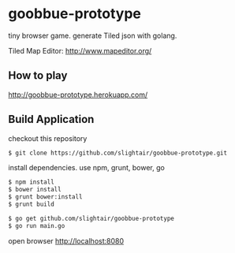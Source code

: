 goobbue-prototype
=================

tiny browser game.
generate Tiled json with golang.

Tiled Map Editor: http://www.mapeditor.org/

How to play
--------

http://goobbue-prototype.herokuapp.com/

Build Application
--------

checkout this repository

```bash
$ git clone https://github.com/slightair/goobbue-prototype.git
```

install dependencies.
use npm, grunt, bower, go

```bash
$ npm install
$ bower install
$ grunt bower:install
$ grunt build
```

```bash
$ go get github.com/slightair/goobbue-prototype
$ go run main.go
```

open browser [http://localhost:8080](http://localhost:8080)
